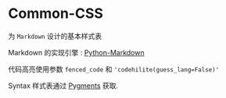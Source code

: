 # Common-CSS #

为 `Markdown` 设计的基本样式表

Markdown 的实现引擎 : [Python-Markdown](https://github.com/waylan/Python-Markdown)

代码高亮使用参数 `fenced_code` 和 `'codehilite(guess_lang=False)'`

Syntax 样式表通过 [Pygments](http://pygments.org/) 获取.
